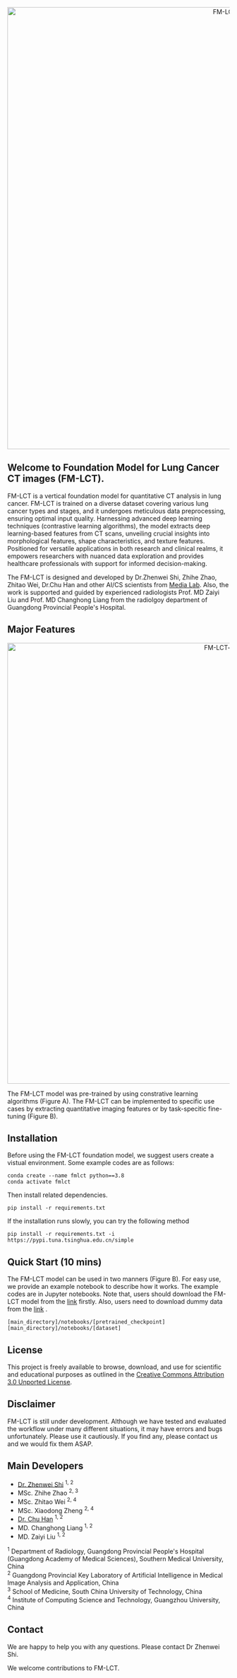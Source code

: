 
<p align="center">
  <img width="1000" alt="FM-LCT-title" src="https://github.com/zhenweishi/FM-LCT/assets/17007301/6364d467-8577-4bf7-a6d9-041a3ec11b64">
</p>


## Welcome to Foundation Model for Lung Cancer CT images (FM-LCT).

FM-LCT is a vertical foundation model for quantitative CT analysis in lung cancer. FM-LCT is trained on a diverse dataset covering various lung cancer types and stages, and it undergoes meticulous data preprocessing, ensuring optimal input quality. Harnessing advanced deep learning techniques (contrastive learning algorithms), the model extracts deep learning-based features from CT scans, unveiling crucial insights into morphological features, shape characteristics, and texture features. Positioned for versatile applications in both research and clinical realms, it empowers researchers with nuanced data exploration and provides healthcare professionals with support for informed decision-making.

The FM-LCT is designed and developed by Dr.Zhenwei Shi, Zhihe Zhao, Zhitao Wei, Dr.Chu Han and other AI/CS scientists from [Media Lab](https://github.com/GDPHMediaLab). Also, the work is supported and guided by experienced radiologists Prof. MD Zaiyi Liu and Prof. MD Changhong Liang from the radiolgoy department of Guangdong Provincial People's Hospital.

## Major Features

<p align="center">
<img width="997" alt="FM-LCT-workflow" src="https://github.com/zhenweishi/FM-LCT/assets/17007301/483650da-a22b-42b4-8c68-70c6e3648b9c">
</p>

The FM-LCT model was pre-trained by using constrative learning algorithms (Figure A). The FM-LCT can be implemented to specific use cases by extracting quantitative imaging features or by task-specitic fine-tuning (Figure B). 

## Installation

Before using the FM-LCT foundation model, we suggest users create a vistual environment. Some example codes are as follows:
```
conda create --name fmlct python==3.8
conda activate fmlct
```
Then install related dependencies.

```
pip install -r requirements.txt
```
If the installation runs slowly, you can try the following method

```
pip install -r requirements.txt -i https://pypi.tuna.tsinghua.edu.cn/simple
```
## Quick Start (10 mins)

The FM-LCT model can be used in two manners (Figure B). For easy use, we provide an example notebook to describe how it works. The example codes are in Jupyter notebooks.
Note that, users should download the FM-LCT model from the [link](https://drive.google.com/drive/folders/1awQGIi9uXcJuTaOLDkKvG6c-1Vv3ulz_?usp=drive_link) firstly. Also, users need to download dummy data from the [link](https://drive.google.com/drive/folders/1jbP0-lV5tJOBtN2oVBbTfYDs3rcXQodV?usp=drive_link) .
```
[main_directory]/notebooks/[pretrained_checkpoint]
[main_directory]/notebooks/[dataset]
```

## License

This project is freely available to browse, download, and use for scientific and educational purposes as outlined in the [Creative Commons Attribution 3.0 Unported License](https://creativecommons.org/licenses/by/3.0/).

## Disclaimer

FM-LCT is still under development. Although we have tested and evaluated the workflow under many different situations, it may have errors and bugs unfortunately. Please use it cautiously. If you find any, please contact us and we would fix them ASAP.

## Main Developers
 - [Dr. Zhenwei Shi](https://github.com/zhenweishi) <sup/>1, 2
 - MSc. Zhihe Zhao <sup/>2, 3
 - MSc. Zhitao Wei <sup/>2, 4
 - MSc. Xiaodong Zheng <sup/>2, 4
 - [Dr. Chu Han](https://chuhan89.com) <sup/>1, 2
 - MD. Changhong Liang <sup/>1, 2
 - MD. Zaiyi Liu <sup/>1, 2
 

<sup>1</sup> Department of Radiology, Guangdong Provincial People's Hospital (Guangdong Academy of Medical Sciences), Southern Medical University, China <br/>
<sup>2</sup> Guangdong Provincial Key Laboratory of Artificial Intelligence in Medical Image Analysis and Application, China <br/>
<sup>3</sup> School of Medicine, South China University of Technology, China <br/>
<sup>4</sup> Institute of Computing Science and Technology, Guangzhou University, China <br/>

## Contact
We are happy to help you with any questions. Please contact Dr Zhenwei Shi.

We welcome contributions to FM-LCT.
